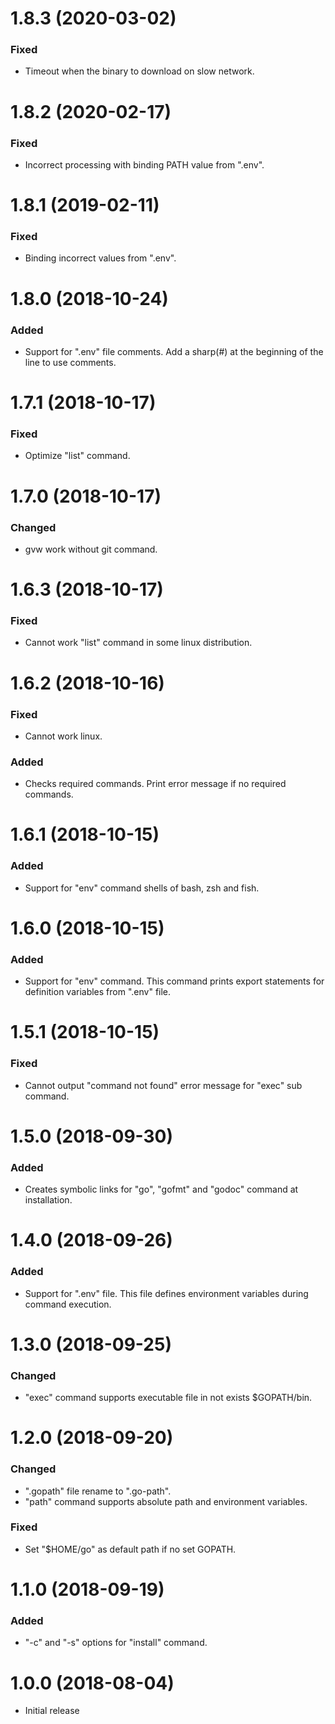 # 1.8.3 (2020-03-02)

### Fixed

-   Timeout when the binary to download on slow network.

# 1.8.2 (2020-02-17)

### Fixed

-   Incorrect processing with binding PATH value from ".env".

# 1.8.1 (2019-02-11)

### Fixed

-   Binding incorrect values from ".env".

# 1.8.0 (2018-10-24)

### Added

-   Support for ".env" file comments. Add a sharp(#) at the beginning of the line to use comments.

# 1.7.1 (2018-10-17)

### Fixed

-   Optimize "list" command.

# 1.7.0 (2018-10-17)

### Changed

-   gvw work without git command.

# 1.6.3 (2018-10-17)

### Fixed

-   Cannot work "list" command in some linux distribution.

# 1.6.2 (2018-10-16)

### Fixed

-   Cannot work linux.

### Added

-   Checks required commands. Print error message if no required commands.

# 1.6.1 (2018-10-15)

### Added

-   Support for "env" command shells of bash, zsh and fish.

# 1.6.0 (2018-10-15)

### Added

-   Support for "env" command. This command prints export statements for definition variables from ".env" file.

# 1.5.1 (2018-10-15)

### Fixed

-   Cannot output "command not found" error message for "exec" sub command.

# 1.5.0 (2018-09-30)

### Added

-   Creates symbolic links for "go", "gofmt" and "godoc" command at installation.

# 1.4.0 (2018-09-26)

### Added

-   Support for ".env" file. This file defines environment variables during command execution.

# 1.3.0 (2018-09-25)

### Changed

-   "exec" command supports executable file in not exists $GOPATH/bin.

# 1.2.0 (2018-09-20)

### Changed

-   ".gopath" file rename to ".go-path".
-   "path" command supports absolute path and environment variables.

### Fixed

-   Set "$HOME/go" as default path if no set GOPATH.

# 1.1.0 (2018-09-19)

### Added

-   "-c" and "-s" options for "install" command.

# 1.0.0 (2018-08-04)

-   Initial release

